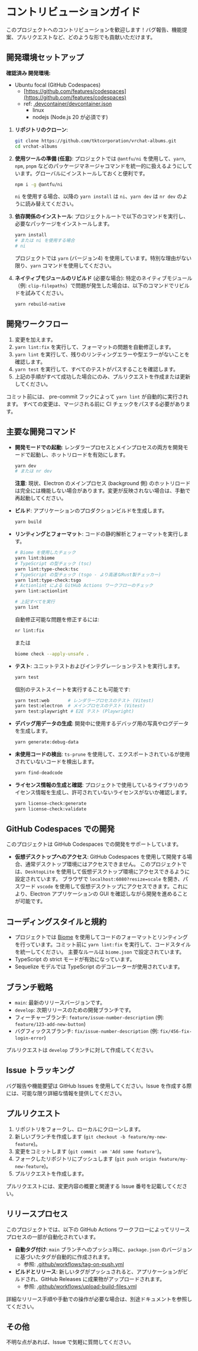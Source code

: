 # コントリビューションガイド

このプロジェクトへのコントリビューションを歓迎します！バグ報告、機能提案、プルリクエストなど、どのような形でも貢献いただけます。

## 開発環境セットアップ

**確認済み 開発環境:**

*   Ubuntu focal (GitHub Codespaces)
    *   [https://github.com/features/codespaces](https://github.com/features/codespaces)
    *   ref: [.devcontainer/devcontainer.json](.devcontainer/devcontainer.json)
        *   linux
        *   nodejs (Node.js 20 が必須です)

1.  **リポジトリのクローン**:
    ```bash
    git clone https://github.com/tktcorporation/vrchat-albums.git
    cd vrchat-albums
    ```

2.  **使用ツールの準備 (任意)**:
    プロジェクトでは `@antfu/ni` を使用して、`yarn`, `npm`, `pnpm` などのパッケージマネージャコマンドを統一的に扱えるようにしています。グローバルにインストールしておくと便利です。
    ```bash
    npm i -g @antfu/ni
    ```
    `ni` を使用する場合、以降の `yarn install` は `ni`、`yarn dev` は `nr dev` のように読み替えてください。

3.  **依存関係のインストール**:
    プロジェクトルートで以下のコマンドを実行し、必要なパッケージをインストールします。
    ```bash
    yarn install
    # または ni を使用する場合
    # ni
    ```
    プロジェクトでは `yarn` (バージョン4) を使用しています。特別な理由がない限り、`yarn` コマンドを使用してください。

4.  **ネイティブモジュールのリビルド** (必要な場合):
    特定のネイティブモジュール（例: `clip-filepaths`）で問題が発生した場合は、以下のコマンドでリビルドを試みてください。
    ```bash
    yarn rebuild-native
    ```

## 開発ワークフロー

1.  変更を加えます。
2.  `yarn lint:fix` を実行して、フォーマットの問題を自動修正します。
3.  `yarn lint` を実行して、残りのリンティングエラーや型エラーがないことを確認します。
4.  `yarn test` を実行して、すべてのテストがパスすることを確認します。
5.  上記の手順がすべて成功した場合にのみ、プルリクエストを作成または更新してください。

コミット前には、 pre-commit フックによって `yarn lint` が自動的に実行されます。
すべての変更は、マージされる前に CI チェックをパスする必要があります。

## 主要な開発コマンド

-   **開発モードでの起動**:
    レンダラープロセスとメインプロセスの両方を開発モードで起動し、ホットリロードを有効にします。
    ```bash
    yarn dev
    # または nr dev
    ```
    **注意**: 現状、Electron のメインプロセス (background 側) のホットリロードは完全には機能しない場合があります。変更が反映されない場合は、手動で再起動してください。

-   **ビルド**:
    アプリケーションのプロダクションビルドを生成します。
    ```bash
    yarn build
    ```

-   **リンティングとフォーマット**:
    コードの静的解析とフォーマットを実行します。
    ```bash
    # Biome を使用したチェック
    yarn lint:biome
    # TypeScript の型チェック (tsc)
    yarn lint:type-check:tsc 
    # TypeScript の型チェック (tsgo - より高速なRust製チェッカー)
    yarn lint:type-check:tsgo
    # Actionlint による GitHub Actions ワークフローのチェック
    yarn lint:actionlint

    # 上記すべてを実行
    yarn lint 
    ```
    自動修正可能な問題を修正するには:
    ```bash
    nr lint:fix 
    ```
    または
    ```bash
    biome check --apply-unsafe .
    ```

-   **テスト**:
    ユニットテストおよびインテグレーションテストを実行します。
    ```bash
    yarn test
    ```
    個別のテストスイートを実行することも可能です:
    ```bash
    yarn test:web       # レンダラープロセスのテスト (Vitest)
    yarn test:electron  # メインプロセスのテスト (Vitest)
    yarn test:playwright # E2E テスト (Playwright)
    ```

-   **デバッグ用データの生成**:
    開発中に使用するデバッグ用の写真やログデータを生成します。
    ```bash
    yarn generate:debug-data
    ```

-   **未使用コードの検出**:
    `ts-prune` を使用して、エクスポートされているが使用されていないコードを検出します。
    ```bash
    yarn find-deadcode
    ```

-   **ライセンス情報の生成と確認**:
    プロジェクトで使用しているライブラリのライセンス情報を生成し、許可されていないライセンスがないか確認します。
    ```bash
    yarn license-check:generate
    yarn license-check:validate
    ```

## GitHub Codespaces での開発

このプロジェクトは GitHub Codespaces での開発をサポートしています。

-   **仮想デスクトップへのアクセス**:
    GitHub Codespaces を使用して開発する場合、通常デスクトップ環境にはアクセスできません。
    このプロジェクトでは、`DesktopLite` を使用して仮想デスクトップ環境にアクセスできるように設定されています。
    ブラウザで `localhost:6080?resize=scale` を開き、パスワード `vscode` を使用して仮想デスクトップにアクセスできます。これにより、Electron アプリケーションの GUI を確認しながら開発を進めることが可能です。

## コーディングスタイルと規約

-   プロジェクトでは [Biome](https://biomejs.dev/) を使用してコードのフォーマットとリンティングを行っています。コミット前に `yarn lint:fix` を実行して、コードスタイルを統一してください。
    主要なルールは `biome.json` で設定されています。
-   TypeScript の strict モードが有効になっています。
-   Sequelize モデルでは TypeScript のデコレーターが使用されています。

## ブランチ戦略

-   `main`: 最新のリリースバージョンです。
-   `develop`: 次期リリースのための開発ブランチです。
-   フィーチャーブランチ: `feature/issue-number-description` (例: `feature/123-add-new-button`)
-   バグフィックスブランチ: `fix/issue-number-description` (例: `fix/456-fix-login-error`)

プルリクエストは `develop` ブランチに対して作成してください。

## Issue トラッキング

バグ報告や機能要望は GitHub Issues を使用してください。Issue を作成する際には、可能な限り詳細な情報を提供してください。

## プルリクエスト

1.  リポジトリをフォークし、ローカルにクローンします。
2.  新しいブランチを作成します (`git checkout -b feature/my-new-feature`)。
3.  変更をコミットします (`git commit -am 'Add some feature'`)。
4.  フォークしたリポジトリにプッシュします (`git push origin feature/my-new-feature`)。
5.  プルリクエストを作成します。

プルリクエストには、変更内容の概要と関連する Issue 番号を記載してください。

## リリースプロセス

このプロジェクトでは、以下の GitHub Actions ワークフローによってリリースプロセスの一部が自動化されています。

-   **自動タグ付け**: `main` ブランチへのプッシュ時に、`package.json` のバージョンに基づいたタグが自動的に作成されます。
    -   参照: [.github/workflows/tag-on-push.yml](.github/workflows/tag-on-push.yml)
-   **ビルドとリリース**: 新しいタグがプッシュされると、アプリケーションがビルドされ、GitHub Releases に成果物がアップロードされます。
    -   参照: [.github/workflows/upload-build-files.yml](.github/workflows/upload-build-files.yml)

詳細なリリース手順や手動での操作が必要な場合は、別途ドキュメントを参照してください。

## その他

不明な点があれば、Issue で気軽に質問してください。 
